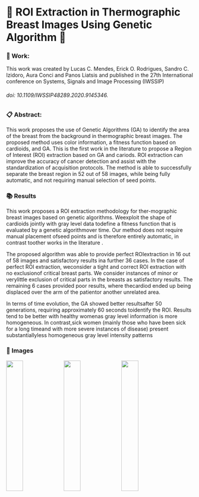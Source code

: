 # :scroll: ROI Extraction in Thermographic Breast Images Using Genetic Algorithm :scroll:

### :dart: Work:

This work was created by Lucas C. Mendes, Erick O. Rodrigues, Sandro C. Izidoro, Aura Conci and Panos Liatsis and published in the 27th International conference on Systems, Signals and Image Processing (IWSSIP)

###### doi: 10.1109/IWSSIP48289.2020.9145346.

### :clipboard: Abstract:

This work proposes the use of Genetic Algorithms (GA) to identify the area of the breast from the background in thermographic breast images. The proposed method uses color information, a fitness function based on cardioids, and GA. This is the first work in the literature to propose a Region of Interest (ROI) extraction based on GA and cariods. ROI extraction can improve the accuracy of cancer detection and assist with the standardization of acquisition protocols. The method is able to successfully separate the breast region in 52 out of 58 images, while being fully automatic, and not requiring manual selection of seed points.

### :books: Results

This work proposes a ROI extraction methodology for ther-mographic  breast  images  based  on  genetic  algorithms.  Weexploit  the  shape  of  cardioids  jointly  with  gray  level  data  todefine a fitness function that is evaluated by a genetic algorithmover  time.  Our  method  does  not  require  manual  placement  ofseed  points  and  is  therefore  entirely  automatic,  in  contrast  toother works in the literature .

The  proposed  algorithm  was  able  to  provide  perfect  ROIextraction  in  16  out  of  58  images  and  satisfactory  results  ina  further  36  cases.  In  the  case  of  perfect  ROI  extraction,  weconsider  a  tight  and  correct  ROI  extraction  with  no  exclusionof critical breast parts. We consider instances of minor or verylittle  exclusion  of  critical  parts  in  the  breasts  as  satisfactory results. The remaining 6 cases provided poor results, where thecardiod  ended  up  being  displaced  over  the  arm  of  the  patientor another unrelated area. 

In  terms  of  time  evolution,  the  GA  showed  better  resultsafter  50  generations,  requiring  approximately  60  seconds  toidentify the ROI. Results tend to be better with healthy womenas  gray  level  information  is  more  homogeneous.  In  contrast,sick women (mainly those who have been sick for a long timeand with more severe instances of disease) present substantiallyless homogeneous gray level intensity patterns

### :file_folder: Images
<div>
<img width='30%' src='https://user-images.githubusercontent.com/26746227/88820819-32753e00-d198-11ea-974d-cbd309c3d3b4.jpg'/>
<img width='30%' src='https://user-images.githubusercontent.com/26746227/88820844-3b660f80-d198-11ea-8dd0-7bb995d97d0f.jpg' />
<img width='30%' src='https://user-images.githubusercontent.com/26746227/88820852-3c973c80-d198-11ea-94ee-c52c3c064e2f.jpg' />
</div>

